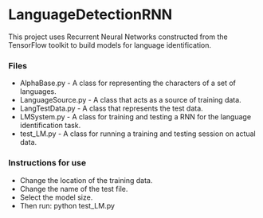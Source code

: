 # LanguageDetectionRNN
This project uses Recurrent Neural Networks constructed from the TensorFlow toolkit to build models for language identification.
### Files
* AlphaBase.py - A class for representing the characters of a set of languages.
* LanguageSource.py - A class that acts as a source of training data.
* LangTestData.py - A class that represents the test data.
* LMSystem.py - A class for training and testing a RNN for the language identification task.
* test_LM.py - A class for running a training and testing session on actual data.
### Instructions for use
* Change the location of the training data. 
* Change the name of the test file. 
* Select the model size.
* Then run:
python test_LM.py